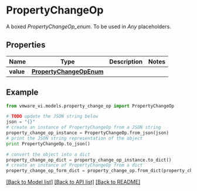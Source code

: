 # PropertyChangeOp

A boxed *PropertyChangeOp_enum*. To be used in *Any* placeholders. 

## Properties
Name | Type | Description | Notes
------------ | ------------- | ------------- | -------------
**value** | [**PropertyChangeOpEnum**](PropertyChangeOpEnum.md) |  | 

## Example

```python
from vmware_vi.models.property_change_op import PropertyChangeOp

# TODO update the JSON string below
json = "{}"
# create an instance of PropertyChangeOp from a JSON string
property_change_op_instance = PropertyChangeOp.from_json(json)
# print the JSON string representation of the object
print PropertyChangeOp.to_json()

# convert the object into a dict
property_change_op_dict = property_change_op_instance.to_dict()
# create an instance of PropertyChangeOp from a dict
property_change_op_form_dict = property_change_op.from_dict(property_change_op_dict)
```
[[Back to Model list]](../README.md#documentation-for-models) [[Back to API list]](../README.md#documentation-for-api-endpoints) [[Back to README]](../README.md)


